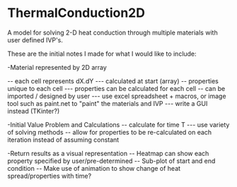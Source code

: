 # ThermalConduction2D
A model for solving 2-D heat conduction through multiple materials with user defined IVP's.

These are the initial notes I made for what I would like to include:

-Material represented by 2D array

--	each cell represents dX.dY
---		calculated at start (array)
--	properties unique to each cell
---		properties can be calculated for each cell
--	can be imported / designed by user
---		use excel spreadsheet + macros, or image tool such as paint.net to "paint" the materials and IVP
---   write a GUI instead (TKinter?)

-Initial Value Problem and Calculations
-- 	calculate for time T
--- 	use variety of solving methods
--  allow for properties to be re-calculated on each iteration instead of assuming constant

-Return results as a visual representation
-- 	Heatmap can show each property specified by user/pre-determined
--  Sub-plot of start and end condition
--  Make use of animation to show change of heat spread/properties with time?

